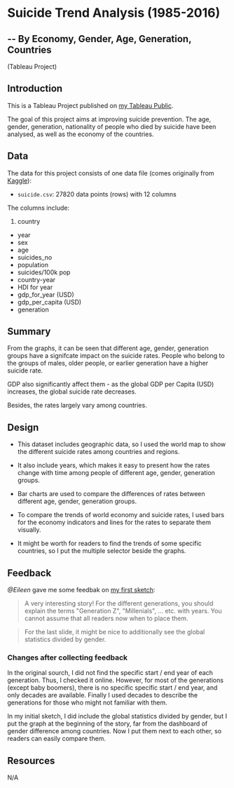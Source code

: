 # Suicide Trend Analysis (1985-2016)
## -- By  Economy, Gender, Age, Generation, Countries
(Tableau Project)


## Introduction
This is a Tableau Project published on [my Tableau Public](https://public.tableau.com/profile/linjing7424#!/vizhome/SuicideRateAnalysis2/1).

The goal of this project aims at improving suicide prevention. The age, gender, generation, nationality of people who died by suicide have been analysed, as well as the economy of the countries.

## Data

The data for this project consists of one data file (comes originally from [Kaggle](https://www.kaggle.com/russellyates88/suicide-rates-overview-1985-to-2016)):

- `suicide.csv`: 27820 data points (rows) with 12 columns

The columns include:

1. country
- year
- sex
- age
- suicides_no
- population
- suicides/100k pop
- country-year
- HDI for year
- gdp_for_year (USD)
- gdp_per_capita (USD)
- generation

## Summary

From the graphs, it can be seen that different age, gender, generation groups have a signifcate impact on the suicide rates. People who belong to the groups of males, older people, or earlier generation have a higher suicide rate.

GDP also significantly affect them - as the global GDP per Capita (USD) increases, the global suicide rate decreases.

Besides, the rates largely vary among countries.



## Design


- This dataset includes geographic data, so I used the world map to show the different suicide rates among countries and regions.

- It also include years, which makes it easy to present how the rates change with time among people of different age, gender, generation groups.

- Bar charts are used to compare the differences of rates between different age, gender, generation groups.

- To compare the trends of world economy and suicide rates, I used bars for the economy indicators and lines for the rates to separate them visually.

- It might be worth for readers to find the trends of some specific countries, so I put the multiple  selector beside the graphs.


## Feedback

*@Eileen* gave me some feedbak on [my first sketch](https://public.tableau.com/profile/linjing7424#!/vizhome/SuicideRateAnalysis/1):

> A very interesting story! For the different generations, you should explain the terms "Generation Z", "Millenials", ... etc. with years. You cannot assume that all readers now when to place them.

> For the last slide, it might be nice to additionally see the global statistics divided by gender.

### Changes after collecting feedback
In the original sourch, I did not find the specific start / end year of each generation. Thus, I checked it online. However, for most of the generations (except baby boomers), there is no specific specific start / end year, and only decades are available. Finally I used decades to describe the generations for those who might not familiar with them.

In my initial sketch, I did include the global statistics divided by gender, but I put the graph at the beginning of the story, far from the dashboard of gender difference among countries. Now I put them next to each other, so readers can easily compare them.


## Resources
N/A
